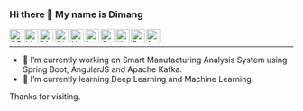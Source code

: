 ### Hi there 👋 My name is Dimang

<a href="https://orcid.org/0000-0002-2650-7569">
  <img align="left" alt="ORCID Icon" width="24px" src="https://cdn.jsdelivr.net/npm/simple-icons@3.12.2/icons/orcid.svg" />
</a>
<a href="https://kr.linkedin.com/in/dimangchhol">
  <img align="left" alt="Linkedin Icon" width="24px" src="https://cdn.jsdelivr.net/npm/simple-icons@3.12.2/icons/linkedin.svg" />
</a>
<a href="https://dimangchhol.medium.com/">
  <img align="left" alt="Medium Icon" width="24px" src="https://cdn.jsdelivr.net/npm/simple-icons@3.12.2/icons/medium.svg" />
</a>
<a href="https://github.com/dimangite/">
  <img align="left" alt="Github Icon" width="24px" src="https://cdn.jsdelivr.net/npm/simple-icons@3.12.2/icons/github.svg" />
</a>
<a href="https://www.hackerrank.com/dimang">
  <img align="left" alt="HackerRank Icon" width="24px" src="https://cdn.jsdelivr.net/npm/simple-icons@3.12.2/icons/hackerrank.svg" />
</a>
<a href="https://leetcode.com/dimangite/">
  <img align="left" alt="LeetCode Icon" width="24px" src="https://cdn.jsdelivr.net/npm/simple-icons@3.12.2/icons/leetcode.svg" />
</a>
<a href="https://stackoverflow.com/users/11760923/dimang">
  <img align="left" alt="Stackoverflow Icon" width="24px" src="https://cdn.jsdelivr.net/npm/simple-icons@3.12.2/icons/stackoverflow.svg" />
</a>
<a href="https://www.kaggle.com/dimangite">
  <img align="left" alt="Kaggle Icon" width="24px" src="https://cdn.jsdelivr.net/npm/simple-icons@3.12.2/icons/kaggle.svg" />
</a>
<a href="https://www.researchgate.net/profile/Dimang-Chhol">
  <img align="left" alt="ResearchGate Icon" width="24px" src="https://cdn.jsdelivr.net/npm/simple-icons@3.12.2/icons/researchgate.svg" />
</a>
<a href="https://www.freecodecamp.org/dimang">
  <img align="left" alt="freeCodeCamp Icon" width="24px" src="https://cdn.jsdelivr.net/npm/simple-icons@3.12.2/icons/freecodecamp.svg" />
</a>
<br>
<hr>   
                                                                                                                       
                                                                                                                       
- 🔭 I’m currently working on Smart Manufacturing Analysis System using Spring Boot, AngularJS and Apache Kafka.
- 🌱 I’m currently learning Deep Learning and Machine Learning.

Thanks for visiting.
